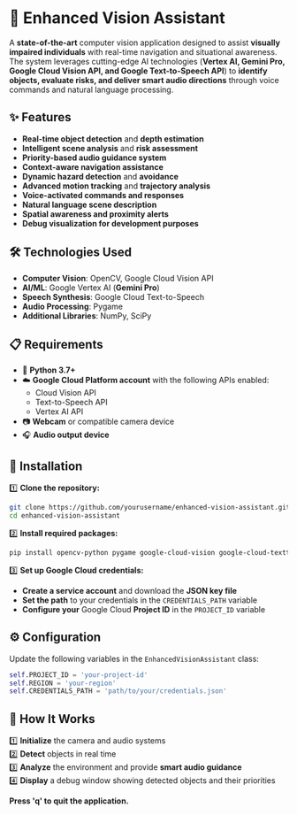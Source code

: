 # 🚀 Enhanced Vision Assistant  

A **state-of-the-art** computer vision application designed to assist **visually impaired individuals** with real-time navigation and situational awareness. The system leverages cutting-edge AI technologies (**Vertex AI, Gemini Pro, Google Cloud Vision API, and Google Text-to-Speech API**) to **identify objects, evaluate risks, and deliver smart audio directions** through voice commands and natural language processing.  

## ✨ Features  

- **Real-time object detection** and **depth estimation**  
- **Intelligent scene analysis** and **risk assessment**  
- **Priority-based audio guidance system**  
- **Context-aware navigation assistance**  
- **Dynamic hazard detection** and **avoidance**  
- **Advanced motion tracking** and **trajectory analysis**  
- **Voice-activated commands and responses**  
- **Natural language scene description**  
- **Spatial awareness and proximity alerts**  
- **Debug visualization for development purposes**  

## 🛠️ Technologies Used  

- **Computer Vision**: OpenCV, Google Cloud Vision API  
- **AI/ML**: Google Vertex AI (**Gemini Pro**)  
- **Speech Synthesis**: Google Cloud Text-to-Speech  
- **Audio Processing**: Pygame  
- **Additional Libraries**: NumPy, SciPy  

## 📋 Requirements  

- 🐍 **Python 3.7+**  
- ☁️ **Google Cloud Platform account** with the following APIs enabled:  
  - Cloud Vision API  
  - Text-to-Speech API  
  - Vertex AI API  
- 📷 **Webcam** or compatible camera device  
- 🎧 **Audio output device**  

## 🚀 Installation  

1️⃣ **Clone the repository:**  
```bash
git clone https://github.com/yourusername/enhanced-vision-assistant.git
cd enhanced-vision-assistant
```  

2️⃣ **Install required packages:**  
```bash
pip install opencv-python pygame google-cloud-vision google-cloud-texttospeech vertexai numpy scipy
```  

3️⃣ **Set up Google Cloud credentials:**  
   - **Create a service account** and download the **JSON key file**  
   - **Set the path** to your credentials in the `CREDENTIALS_PATH` variable  
   - **Configure your** Google Cloud **Project ID** in the `PROJECT_ID` variable  

## ⚙️ Configuration  

Update the following variables in the `EnhancedVisionAssistant` class:  

```python
self.PROJECT_ID = 'your-project-id'
self.REGION = 'your-region'
self.CREDENTIALS_PATH = 'path/to/your/credentials.json'
```

## 🎯 How It Works  

1️⃣ **Initialize** the camera and audio systems  
2️⃣ **Detect** objects in real time  
3️⃣ **Analyze** the environment and provide **smart audio guidance**  
4️⃣ **Display** a debug window showing detected objects and their priorities  

**Press 'q' to quit the application.**  